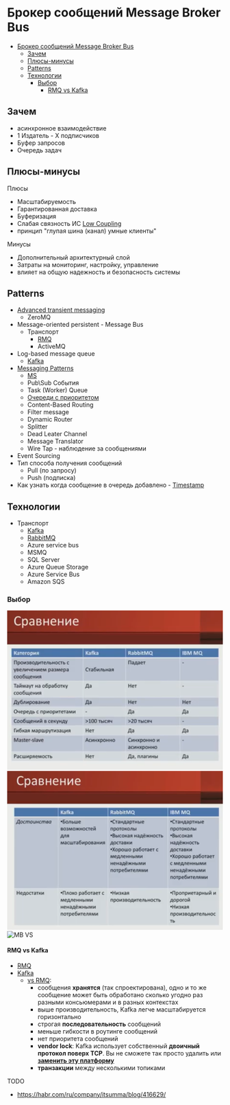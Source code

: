 # Брокер сообщений Message Broker Bus

- [Брокер сообщений Message Broker Bus](#брокер-сообщений-message-broker-bus)
	- [Зачем](#зачем)
	- [Плюсы-минусы](#плюсы-минусы)
	- [Patterns](#patterns)
	- [Технологии](#технологии)
		- [Выбор](#выбор)
			- [RMQ vs Kafka](#rmq-vs-kafka)

## Зачем

- асинхронное взаимодействие
- 1 Издатель - Х подписчиков
- Буфер запросов
- Очередь задач

## Плюсы-минусы

Плюсы

- Масштабируемость
- Гарантированная доставка
- Буферизация
- Слабая связность ИС [Low Coupling](../system.design/low.coupling.md)
- принцип "глупая шина (канал) умные клиенты"
  
Минусы

- Дополнительный архитектурный слой
- Затраты на мониторинг, настройку, управление
- влияет на общую надежность и безопасность системы

## Patterns

- [Advanced transient messaging](https://apolomodov.medium.com/coa-distributed-systems-4th-ed-4-communication-c5ce331015e9)
	- ZeroMQ
- Message-oriented persistent - Message Bus
	- Транспорт
		- [RMQ](../../../technology/middleware/messagebus/rmq.md)  
		- ActiveMQ
- Log-based message queue
	- [Kafka](../../../technology/middleware/messagebus/kafka.md)
- [Messaging Patterns](https://www.enterpriseintegrationpatterns.com/patterns/messaging/)
  - [MS](https://docs.microsoft.com/ru-ru/azure/architecture/patterns/category/messaging)
  - Pub\Sub События
  - Task (Worker) Queue
  - [Очереди с приоритетом](https://habr.com/ru/companies/arcadia/articles/571442/)
  - Content-Based Routing
  - Filter message
  - Dynamic Router
  - Splitter
  - Dead Leater Channel
  - Message Translator
  - Wire Tap - наблюдение за сообщениями
- Event Sourcing
- Тип способа получения сообщений
  - Pull (по запросу)
  - Push (подписка)
- Как узнать когда сообщение в очередь добавлено - [Timestamp](https://www.rabbitmq.com/publishers.html#message-properties)

## Технологии

- Транспорт  
	- [Kafka](../../../technology/middleware/messagebus/kafka.md)
	- [RabbitMQ](../../../technology/middleware/messagebus/rmq.md)
	- Azure service bus
	- MSMQ
	- SQL Server
	- Azure Queue Storage
	- Azure Service Bus
	- Amazon SQS

### Выбор

![Alt text](../../../img/technology/middleware/messagebus/rmq.vs.kafka.vs.ibm.png)
![Alt text](../../../img/technology/middleware/messagebus/rmq.vs.kafka.vs.ibm2.png)
![MB VS](../../../img/pattern/integration/mq.compare.jpg)

#### RMQ vs Kafka

- [RMQ](../../../technology/middleware/messagebus/rmq.md#плюсы-и-минусы)
- [Kafka](../../../technology/middleware/messagebus/kafka.md#плюсы-и-минусы)
	- [vs RMQ](https://blog.bytebytego.com/p/how-to-choose-a-message-queue-kafka):
    	- сообщения __хранятся__ (так спроектирована), одно и то же сообщение может быть обработано сколько угодно раз разными консьюмерами и в разных контекстах
    	- выше производительность, Kafka легче масштабируется горизонтально
    	- строгая __последовательность__ сообщений
    	- меньше гибкости в роутинге сообщений
    	- нет приоритета сообщений
    	- __vendor lock__: Kafka использует собственный __двоичный протокол поверх TCP__. Вы не сможете так просто удалить или [__заменить эту платформу__](https://vc.ru/dev/869548-kafka-vs-rabbitmq-chto-nuzhno-znat-analitiku-pro-brokery-soobshenii)
    	- __транзакции__ между несколькими топиками

TODO

- <https://habr.com/ru/company/itsumma/blog/416629/>
